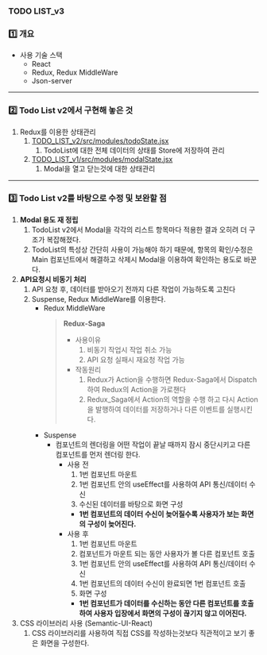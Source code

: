 ### TODO LIST_v3
### 1️⃣ 개요
- 사용 기술 스택
  - React
  - Redux, Redux MiddleWare
  - Json-server
---------------------------------
### 2️⃣ Todo List v2에서 구현해 놓은 것
  1. Redux를 이용한 상태관리
     1. [TODO_LIST_v2/src/modules/todoState.jsx](https://github.com/augusstt06/TODO_LIST_v2/blob/master/src/modules/todoState.jsx)
        1. TodoList에 대한 전체 데이터의 상태를 Store에 저장하여 관리
     2. [TODO_LIST_v1/src/modules/modalState.jsx](https://github.com/augusstt06/TODO_LIST_v2/blob/master/src/modules/modalState.jsx)
        1. Modal을 열고 닫는것에 대한 상태관리
---------------------------------
        
### 3️⃣ Todo List v2를 바탕으로 수정 및 보완할 점
1. __Modal 용도 재 정립__
   1. TodoList v2에서 Modal을 각각의 리스트 항목마다 적용한 결과 오히려 더 구조가 복잡해졌다.
   2. TodoList의 특성상 간단히 사용이 가능해야 하기 때문에, 항목의 확인/수정은 Main 컴포넌트에서 해결하고 삭제시 Modal을 이용하여 확인하는 용도로 바꾼다.
2. __API요청시 비동기 처리__
   1. API 요청 후, 데이터를 받아오기 전까지 다른 작업이 가능하도록 고친다
   2. Suspense, Redux MiddleWare를 이용한다.
      - Redux MiddleWare
         >__Redux-Saga__
         > * 사용이유
         >    1. 비동기 작업시 작업 취소 가능
         >    2. API 요청 실패시 재요청 작업 가능
         >* 작동원리
         >    1. Redux가 Action을 수행하면 Redux-Saga에서 Dispatch하여 Redux의 Action을 가로챈다
         >    2. Redux_Saga에서 Action의 역할을 수행 하고 다시 Action을 발행하여 데이터를 저장하거나 다른 이벤트를 실행시킨다. 
      - Suspense
        - 컴포넌트의 렌더링을 어떤 작업이 끝날 때까지 잠시 중단시키고 다른 컴포넌트를 먼저 렌더링 한다.
          - 사용 전
            1. 1번 컴포넌트 마운트
            2. 1번 컴포넌트 안의 useEffect를 사용하여 API 통신/데이터 수신
            3. 수신된 데이터를 바탕으로 화면 구성
            * __1번 컴포넌트의 데이터 수신이 늦어질수록 사용자가 보는 화면의 구성이 늦어진다.__ 
          - 사용 후
            1. 1번 컴포넌트 마운트
            2. 컴포넌트가 마운트 되는 동안 사용자가 볼 다른 컴포넌트 호출
            3. 1번 컴포넌트 안의 useEffect를 사용하여 API 통신/데이터 수신
            4. 1번 컴포넌트의 데이터 수신이 완료되면 1번 컴포넌트 호출
            5. 화면 구성
            * __1번 컴포넌트가 데이터를 수신하는 동안 다른 컴포넌트를 호출하여 사용자 입장에서 화면의 구성이 끊기지 않고 이어진다.__
3. CSS 라이브러리 사용 (Semantic-UI-React)
   1. CSS 라이브러리를 사용하여 직접 CSS를 작성하는것보다 직관적이고 보기 좋은 화면을 구성한다.
